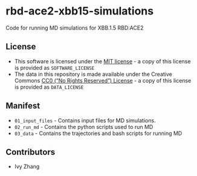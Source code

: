 # rbd-ace2-xbb15-simulations

Code for running MD simulations for XBB.1.5 RBD:ACE2

## License
* This software is licensed under the [MIT license](https://opensource.org/licenses/MIT) - a copy of this license is provided as `SOFTWARE_LICENSE`
* The data in this repository is made available under the Creative Commons [CC0 (“No Rights Reserved”) License](https://creativecommons.org/share-your-work/public-domain/cc0/) - a copy of this license is provided as `DATA_LICENSE`

## Manifest

* `01_input_files` - Contains input files for MD simulations.
* `02_run_md` - Contains the python scripts used to run MD
* `03_data` - Contains the trajectories and bash scripts for running MD

## Contributors

* Ivy Zhang

